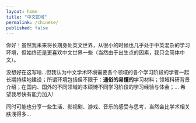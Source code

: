 ```yaml
---
layout: home
title: "中文区域"
permalink: /chinese/
published: false
---
```






你好！虽然我未来将长期身处英文世界，从很小的时候也几乎处于中英混杂的学习环境，但始终还是更喜欢中文世界一些（当然由于出生点的因素，我只会简体中文）。

没想好在这写啥...但我认为中文学术环境需要各个领域的各个学习阶段的学者一起长期持续地建设；所谓环境包括但不限于：**通俗的易懂的**学习材料；领域科研背景介绍；在国内、国外的不同领域的本硕博不同学习阶段的学习经验与体会；... 希望我尽快有能力加入!

同时可能也分享一些生活、影视剧、游戏、音乐的感受与思考，当然会比学术相关肤浅得多... 

